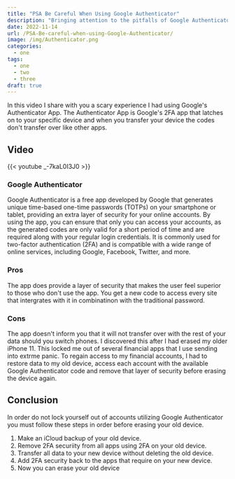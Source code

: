 ```yaml
---
title: "PSA Be Careful When Using Google Authenticator"
description: "Bringing attention to the pitfalls of Google Authenticator"
date: 2022-11-14
url: /PSA-Be-careful-when-using-Google-Authenticator/
image: /img/Authenticator.png
categories:
  - one
tags:
  - one
  - two
  - three
draft: true
---
```


In this video I share with you a scary experience I  had using Google's Authenticator App. The Authenticator App is Google's 2FA app that latches on to your specific device and when you transfer your device the codes don't transfer over like other apps.
<!--more-->
 
## Video

{{< youtube _-7kaL0I3J0 >}}

### Google Authenticator

Google Authenticator is a free app developed by Google that generates unique time-based one-time passwords (TOTPs) on your smartphone or tablet, providing an extra layer of security for your online accounts. By using the app, you can ensure that only you can access your accounts, as the generated codes are only valid for a short period of time and are required along with your regular login credentials. It is commonly used for two-factor authentication (2FA) and is compatible with a wide range of online services, including Google, Facebook, Twitter, and more.

### Pros

The app does provide a layer of security that makes the user feel superior to those who don't use the app. You get a new code to access every site that intergrates with it in combinatinon with the traditional password. 

### Cons

The app doesn't inform you that it will not transfer over with the rest of your data should you switch phones. I discovered this after I had erased my older iPhone 11. This locked me out of several financial apps that I use sending into extrme panic. To regain access to my financial accounts, I  had to restore data to my old device, access each account with the available Google Authenticator code and remove that layer of security before erasing the device again. 

## Conclusion

In order do not lock yourself out of accounts utilizing Google Authenticator you must follow these steps in order before erasing your old device.

1. Make an iCloud backup of your old device.
2. Remove 2FA securiity from all apps using 2FA on your old device. 
3. Transfer all data  to your new device without deleting the old device.
4. Add 2FA security back to the apps that require on your new device.
5. Now you can erase your old device